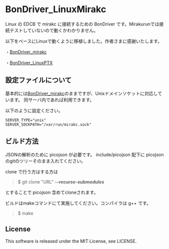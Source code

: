 # BonDriver_LinuxMirakc
Linux の EDCB で mirakc に接続するための BonDriver です。Mirakurunでは接続テストしていないので動くかわかりません。


以下をベースにLinuxで動くように移植しました。作者さまに感謝いたします。

・[BonDriver_mirakc](https://github.com/tkmsst/BonDriver_mirakc)

・[BonDriver_LinuxPTX](https://github.com/nns779/BonDriver_LinuxPTX)


## 設定ファイルについて

基本的には[BonDriver_mirakc](https://github.com/tkmsst/BonDriver_mirakc)のままですが、Unixドメインソケットに対応しています。
同サーバ内であれば利用できます。

以下のように設定ください。
```
SERVER_TYPE="unix"
SERVER_SOCKPATH="/var/run/mirakc.sock"
```

## ビルド方法

JSONの解析のために picojson が必要です。
include/picojson 配下に picojson のgitのツリーそのまま入れてください。

clone で行う方はする方は
> $ git clone "URL" ***--recurse-submodules***

とすることで picojson 含めてcloneされます。

ビルドはmakeコマンドにて実施してください。コンパイラは g++ です。
> $ make

## License
This software is released under the MIT License, see LICENSE.
